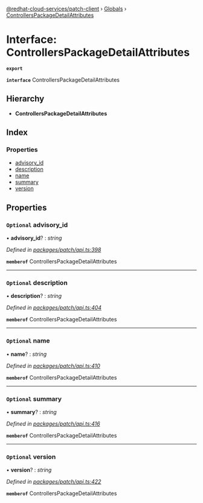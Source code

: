 [@redhat-cloud-services/patch-client](../README.md) › [Globals](../globals.md) › [ControllersPackageDetailAttributes](controllerspackagedetailattributes.md)

# Interface: ControllersPackageDetailAttributes

**`export`** 

**`interface`** ControllersPackageDetailAttributes

## Hierarchy

* **ControllersPackageDetailAttributes**

## Index

### Properties

* [advisory_id](controllerspackagedetailattributes.md#optional-advisory_id)
* [description](controllerspackagedetailattributes.md#optional-description)
* [name](controllerspackagedetailattributes.md#optional-name)
* [summary](controllerspackagedetailattributes.md#optional-summary)
* [version](controllerspackagedetailattributes.md#optional-version)

## Properties

### `Optional` advisory_id

• **advisory_id**? : *string*

*Defined in [packages/patch/api.ts:398](https://github.com/RedHatInsights/javascript-clients/blob/b9b32a6/packages/patch/api.ts#L398)*

**`memberof`** ControllersPackageDetailAttributes

___

### `Optional` description

• **description**? : *string*

*Defined in [packages/patch/api.ts:404](https://github.com/RedHatInsights/javascript-clients/blob/b9b32a6/packages/patch/api.ts#L404)*

**`memberof`** ControllersPackageDetailAttributes

___

### `Optional` name

• **name**? : *string*

*Defined in [packages/patch/api.ts:410](https://github.com/RedHatInsights/javascript-clients/blob/b9b32a6/packages/patch/api.ts#L410)*

**`memberof`** ControllersPackageDetailAttributes

___

### `Optional` summary

• **summary**? : *string*

*Defined in [packages/patch/api.ts:416](https://github.com/RedHatInsights/javascript-clients/blob/b9b32a6/packages/patch/api.ts#L416)*

**`memberof`** ControllersPackageDetailAttributes

___

### `Optional` version

• **version**? : *string*

*Defined in [packages/patch/api.ts:422](https://github.com/RedHatInsights/javascript-clients/blob/b9b32a6/packages/patch/api.ts#L422)*

**`memberof`** ControllersPackageDetailAttributes
